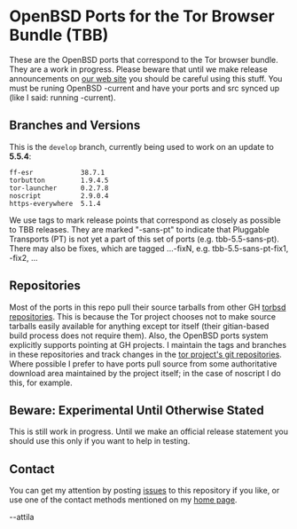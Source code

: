 # OpenBSD Ports for the Tor Browser Bundle (TBB) #

These are the OpenBSD ports that correspond to the Tor browser bundle.
They are a work in progress.  Please beware that until we make release
announcements on [our web site](https://torbsd.github.io) you should
be careful using this stuff.  You must be runing OpenBSD -current and
have your ports and src synced up (like I said: running -current).

## Branches and Versions ##

This is the `develop` branch, currently being used to work on
an update to __5.5.4__:

    ff-esr            38.7.1
    torbutton         1.9.4.5
    tor-launcher      0.2.7.8
    noscript          2.9.0.4
    https-everywhere  5.1.4

We use tags to mark release points that correspond as closely as
possible to TBB releases.  They are marked "-sans-pt" to indicate that
Pluggable Transports (PT) is not yet a part of this set of ports
(e.g. tbb-5.5-sans-pt).  There may also be fixes, which are tagged
...-fixN, e.g. tbb-5.5-sans-pt-fix1, -fix2, ...

## Repositories ##

Most of the ports in this repo pull their source tarballs from other
GH [torbsd repositories](https://github.com/torbsd).  This is because
the Tor project chooses not to make source tarballs easily available
for anything except tor itself (their gitian-based build process does
not require them).  Also, the OpenBSD ports system explicitly supports
pointing at GH projects.  I maintain the tags and branches in these
repositories and track changes in the
[tor project's git repositories](https://gitweb.torproject.org).
Where possible I prefer to have ports pull source from some
authoritative download area maintained by the project itself; in the
case of noscript I do this, for example.

## Beware: Experimental Until Otherwise Stated ##

This is still work in progress.  Until we make an official release
statement you should use this only if you want to help in testing. 

## Contact ##

You can get my attention by posting [issues](https://github.com/torbsd/openbsd-ports/issues) to this repository if you
like, or use one of the contact methods mentioned on my
[home page](http://trac.haqistan.net/~attila).

--attila
